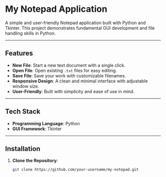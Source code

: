 # My Notepad Application 

A simple and user-friendly Notepad application built with Python and Tkinter. This project demonstrates fundamental GUI development and file handling skills in Python.

---

## Features

- **New File**: Start a new text document with a single click.
- **Open File**: Open existing `.txt` files for easy editing.
- **Save File**: Save your work with customizable filenames.
- **Responsive Design**: A clean and minimal interface with adjustable window size.
- **User-Friendly**: Built with simplicity and ease of use in mind.

---

## Tech Stack 

- **Programming Language**: Python 
- **GUI Framework**: Tkinter

---

## Installation 

1. **Clone the Repository**:
   ```bash
   git clone https://github.com/your-username/my-notepad.git
